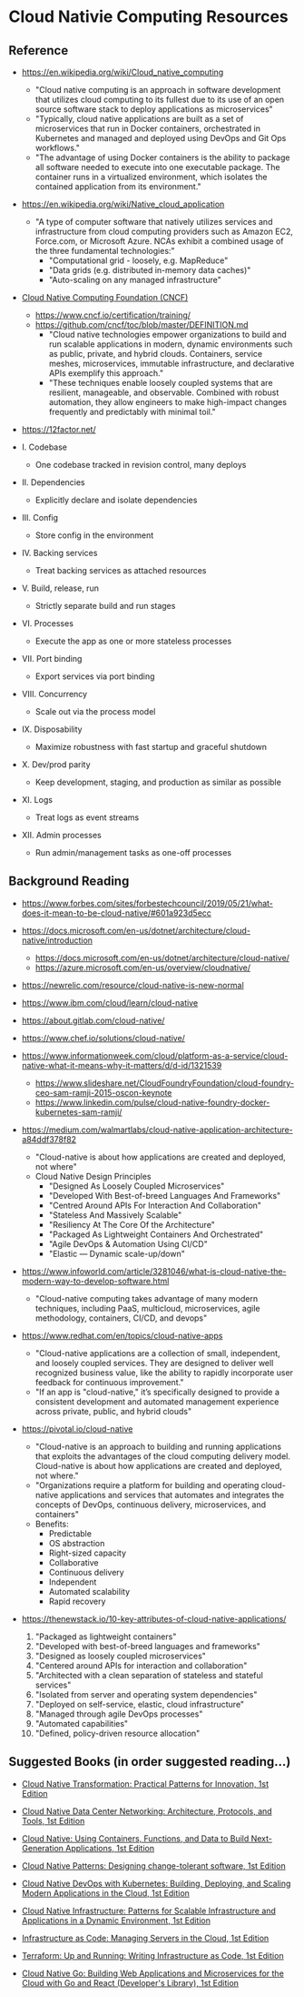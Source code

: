 
# Cloud Nativie Computing Resources


## Reference
- https://en.wikipedia.org/wiki/Cloud_native_computing
  + "Cloud native computing is an approach in software development that utilizes cloud computing to its fullest due to its use of an open source software stack to deploy applications as microservices"
  + "Typically, cloud native applications are built as a set of microservices that run in Docker containers, orchestrated in Kubernetes and managed and deployed using DevOps and Git Ops workflows."
  + "The advantage of using Docker containers is the ability to package all software needed to execute into one executable package. The container runs in a virtualized environment, which isolates the contained application from its environment."

- https://en.wikipedia.org/wiki/Native_cloud_application
  + "A type of computer software that natively utilizes services and infrastructure from cloud computing providers such as Amazon EC2, Force.com, or Microsoft Azure. NCAs exhibit a combined usage of the three fundamental technologies:"
    * "Computational grid - loosely, e.g. MapReduce"
    * "Data grids (e.g. distributed in-memory data caches)"
    * "Auto-scaling on any managed infrastructure"

- [Cloud Native Computing Foundation (CNCF)](https://www.cncf.io/)
  + https://www.cncf.io/certification/training/
  + https://github.com/cncf/toc/blob/master/DEFINITION.md
    * "Cloud native technologies empower organizations to build and run scalable applications in modern, dynamic environments such as public, private, and hybrid clouds. Containers, service meshes, microservices, immutable infrastructure, and declarative APIs exemplify this approach."
    * "These techniques enable loosely coupled systems that are resilient, manageable, and observable. Combined with robust automation, they allow engineers to make high-impact changes frequently and predictably with minimal toil."


- https://12factor.net/
- I. Codebase
  + One codebase tracked in revision control, many deploys
- II. Dependencies
  + Explicitly declare and isolate dependencies
- III. Config
  + Store config in the environment
- IV. Backing services
  + Treat backing services as attached resources
- V. Build, release, run
  + Strictly separate build and run stages
- VI. Processes
  + Execute the app as one or more stateless processes
- VII. Port binding
  + Export services via port binding
- VIII. Concurrency
  - Scale out via the process model
- IX. Disposability
  + Maximize robustness with fast startup and graceful shutdown
- X. Dev/prod parity
  + Keep development, staging, and production as similar as possible
- XI. Logs
  + Treat logs as event streams
- XII. Admin processes
  + Run admin/management tasks as one-off processes


## Background Reading 
- https://www.forbes.com/sites/forbestechcouncil/2019/05/21/what-does-it-mean-to-be-cloud-native/#601a923d5ecc

- https://docs.microsoft.com/en-us/dotnet/architecture/cloud-native/introduction
  + https://docs.microsoft.com/en-us/dotnet/architecture/cloud-native/
  + https://azure.microsoft.com/en-us/overview/cloudnative/

- https://newrelic.com/resource/cloud-native-is-new-normal

- https://www.ibm.com/cloud/learn/cloud-native

- https://about.gitlab.com/cloud-native/

- https://www.chef.io/solutions/cloud-native/

- https://www.informationweek.com/cloud/platform-as-a-service/cloud-native-what-it-means-why-it-matters/d/d-id/1321539
  + https://www.slideshare.net/CloudFoundryFoundation/cloud-foundry-ceo-sam-ramji-2015-oscon-keynote
  + https://www.linkedin.com/pulse/cloud-native-foundry-docker-kubernetes-sam-ramji/

- https://medium.com/walmartlabs/cloud-native-application-architecture-a84ddf378f82
  + "Cloud-native is about how applications are created and deployed, not where"
  + Cloud Native Design Principles
    * "Designed As Loosely Coupled Microservices"
    * "Developed With Best-of-breed Languages And Frameworks"
    * "Centred Around APIs For Interaction And Collaboration"
    * "Stateless And Massively Scalable"
    * "Resiliency At The Core Of the Architecture"
    * "Packaged As Lightweight Containers And Orchestrated"
    * "Agile DevOps & Automation Using CI/CD"
    * "Elastic — Dynamic scale-up/down"

- https://www.infoworld.com/article/3281046/what-is-cloud-native-the-modern-way-to-develop-software.html
  + "Cloud-native computing takes advantage of many modern techniques, including PaaS, multicloud, microservices, agile methodology, containers, CI/CD, and devops"

- https://www.redhat.com/en/topics/cloud-native-apps
  + "Cloud-native applications are a collection of small, independent, and loosely coupled services. They are designed to deliver well recognized business value, like the ability to rapidly incorporate user feedback for continuous improvement."
  + "If an app is "cloud-native," it’s specifically designed to provide a consistent development and automated management experience across private, public, and hybrid clouds"

- https://pivotal.io/cloud-native
  + "Cloud-native is an approach to building and running applications that exploits the advantages of the cloud computing delivery model. Cloud-native is about how applications are created and deployed, not where."
  + "Organizations require a platform for building and operating cloud-native applications and services that automates and integrates the concepts of DevOps, continuous delivery, microservices, and containers"
  + Benefits:
    * Predictable
    * OS abstraction
    * Right-sized capacity
    * Collaborative
    * Continuous delivery
    * Independent
    * Automated scalability
    * Rapid recovery

- https://thenewstack.io/10-key-attributes-of-cloud-native-applications/
  1. "Packaged as lightweight containers"
  2. "Developed with best-of-breed languages and frameworks"
  3. "Designed as loosely coupled microservices"
  4. "Centered around APIs for interaction and collaboration"
  5. "Architected with a clean separation of stateless and stateful services"
  6. "Isolated from server and operating system dependencies"
  7. "Deployed on self-service, elastic, cloud infrastructure"
  8. "Managed through agile DevOps processes"
  9. "Automated capabilities"
  10. "Defined, policy-driven resource allocation"



## Suggested Books (in order suggested reading...)

- [Cloud Native Transformation: Practical Patterns for Innovation, 1st Edition](https://www.amazon.com/Cloud-Native-Transformation-Practical-Innovation/dp/1492048909)

- [Cloud Native Data Center Networking: Architecture, Protocols, and Tools, 1st Edition](https://www.amazon.com/Cloud-Native-Data-Center-Networking-dp-1492045608/dp/1492045608/)
- [Cloud Native: Using Containers, Functions, and Data to Build Next-Generation Applications, 1st Edition](https://www.amazon.com/Cloud-Native-Containers-Next-Generation-Applications-dp-1492053821/dp/1492053821/)

- [Cloud Native Patterns: Designing change-tolerant software, 1st Edition](https://www.amazon.com/Cloud-Native-Designing-change-tolerant-software/dp/1617294292/)

- [Cloud Native DevOps with Kubernetes: Building, Deploying, and Scaling Modern Applications in the Cloud, 1st Edition](https://www.amazon.com/Cloud-Native-DevOps-Kubernetes-Applications/dp/1492040762/)

- [Cloud Native Infrastructure: Patterns for Scalable Infrastructure and Applications in a Dynamic Environment, 1st Edition](https://www.amazon.com/Cloud-Native-Infrastructure-Applications-Environment/dp/1491984309/)

- [Infrastructure as Code: Managing Servers in the Cloud, 1st Edition](https://www.amazon.com/Infrastructure-Code-Managing-Servers-Cloud/dp/1491924357/)

- [Terraform: Up and Running: Writing Infrastructure as Code, 1st Edition](https://www.amazon.com/Terraform-Running-Writing-Infrastructure-Code/dp/1491977086/)

- [Cloud Native Go: Building Web Applications and Microservices for the Cloud with Go and React (Developer's Library), 1st Edition](https://www.amazon.com/Cloud-Native-Applications-Microservices-Developers-dp-0672337797/dp/0672337797/)



